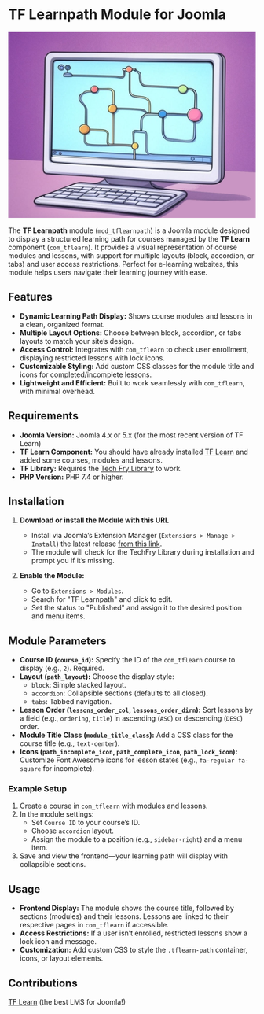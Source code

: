 # TF Learnpath Module for Joomla

![TF Learnpath logo](Tf-Learnpath.jpg)

The **TF Learnpath** module (`mod_tflearnpath`) is a Joomla module designed to display a structured learning path for courses managed by the **TF Learn** component (`com_tflearn`). It provides a visual representation of course modules and lessons, with support for multiple layouts (block, accordion, or tabs) and user access restrictions. Perfect for e-learning websites, this module helps users navigate their learning journey with ease.

## Features

- **Dynamic Learning Path Display:** Shows course modules and lessons in a clean, organized format.
- **Multiple Layout Options:** Choose between block, accordion, or tabs layouts to match your site’s design.
- **Access Control:** Integrates with `com_tflearn` to check user enrollment, displaying restricted lessons with lock icons.
- **Customizable Styling:** Add custom CSS classes for the module title and icons for completed/incomplete lessons.
- **Lightweight and Efficient:** Built to work seamlessly with `com_tflearn`, with minimal overhead.

## Requirements

- **Joomla Version:** Joomla 4.x or 5.x (for the most recent version of TF Learn)
- **TF Learn Component:** You should have already installed [TF Learn](https://joomlafry.com/joomla-extensions/learn-joomla-extension) and added some courses, modules and lessons.
- **TF Library:** Requires the [Tech Fry Library](https://labs.joomlafry.com/downloads/techfry.zip) to work.
- **PHP Version:** PHP 7.4 or higher.

## Installation

1. **Download or install the Module with this URL**
   - Install via Joomla’s Extension Manager (`Extensions > Manage > Install`) the latest release [from this link](https://github.com/brettvac/TFLearnpath/releases/download/1.0/tflearnpath.zip).
   - The module will check for the TechFry Library during installation and prompt you if it’s missing.

2. **Enable the Module:**
   - Go to `Extensions > Modules`.
   - Search for "TF Learnpath" and click to edit.
   - Set the status to "Published" and assign it to the desired position and menu items.

## Module Parameters

- **Course ID (`course_id`):** Specify the ID of the `com_tflearn` course to display (e.g., `2`). Required.
- **Layout (`path_layout`):** Choose the display style:
  - `block`: Simple stacked layout.
  - `accordion`: Collapsible sections (defaults to all closed).
  - `tabs`: Tabbed navigation.
- **Lesson Order (`lessons_order_col`, `lessons_order_dirn`):** Sort lessons by a field (e.g., `ordering`, `title`) in ascending (`ASC`) or descending (`DESC`) order.
- **Module Title Class (`module_title_class`):** Add a CSS class for the course title (e.g., `text-center`).
- **Icons (`path_incomplete_icon`, `path_complete_icon`, `path_lock_icon`):** Customize Font Awesome icons for lesson states (e.g., `fa-regular fa-square` for incomplete).

### Example Setup
1. Create a course in `com_tflearn` with modules and lessons.
2. In the module settings:
   - Set `Course ID` to your course’s ID.
   - Choose `accordion` layout.
   - Assign the module to a position (e.g., `sidebar-right`) and a menu item.
3. Save and view the frontend—your learning path will display with collapsible sections.

## Usage

- **Frontend Display:** The module shows the course title, followed by sections (modules) and their lessons. Lessons are linked to their respective pages in `com_tflearn` if accessible.
- **Access Restrictions:** If a user isn’t enrolled, restricted lessons show a lock icon and message.
- **Customization:** Add custom CSS to style the `.tflearn-path` container, icons, or layout elements.

## Contributions
[TF Learn](https://joomlafry.com/joomla-extensions/learn-joomla-extension) (the best LMS for Joomla!)
